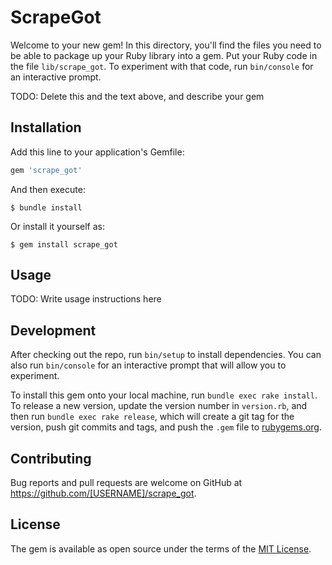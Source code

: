# ScrapeGot

Welcome to your new gem! In this directory, you'll find the files you need to be able to package up your Ruby library into a gem. Put your Ruby code in the file `lib/scrape_got`. To experiment with that code, run `bin/console` for an interactive prompt.

TODO: Delete this and the text above, and describe your gem

## Installation

Add this line to your application's Gemfile:

```ruby
gem 'scrape_got'
```

And then execute:

    $ bundle install

Or install it yourself as:

    $ gem install scrape_got

## Usage

TODO: Write usage instructions here

## Development

After checking out the repo, run `bin/setup` to install dependencies. You can also run `bin/console` for an interactive prompt that will allow you to experiment.

To install this gem onto your local machine, run `bundle exec rake install`. To release a new version, update the version number in `version.rb`, and then run `bundle exec rake release`, which will create a git tag for the version, push git commits and tags, and push the `.gem` file to [rubygems.org](https://rubygems.org).

## Contributing

Bug reports and pull requests are welcome on GitHub at https://github.com/[USERNAME]/scrape_got.


## License

The gem is available as open source under the terms of the [MIT License](https://opensource.org/licenses/MIT).
